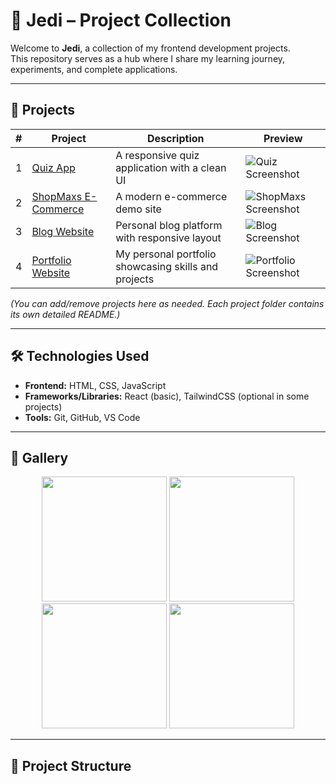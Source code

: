 # 🌌 Jedi – Project Collection

Welcome to **Jedi**, a collection of my frontend development projects.  
This repository serves as a hub where I share my learning journey, experiments, and complete applications.  

---

## 🚀 Projects

| # | Project | Description | Preview |
|---|---------|-------------|---------|
| 1 | [Quiz App](./QuizApp) | A responsive quiz application with a clean UI | ![Quiz Screenshot](./assets/quiz.png) |
| 2 | [ShopMaxs E-Commerce](./ShopMaxs) | A modern e-commerce demo site | ![ShopMaxs Screenshot](./assets/shop.png) |
| 3 | [Blog Website](./BlogSite) | Personal blog platform with responsive layout | ![Blog Screenshot](./assets/blog.png) |
| 4 | [Portfolio Website](./Portfolio) | My personal portfolio showcasing skills and projects | ![Portfolio Screenshot](./assets/portfolio.png) |

*(You can add/remove projects here as needed. Each project folder contains its own detailed README.)*  

---

## 🛠️ Technologies Used
- **Frontend:** HTML, CSS, JavaScript  
- **Frameworks/Libraries:** React (basic), TailwindCSS (optional in some projects)  
- **Tools:** Git, GitHub, VS Code  

---

## 📸 Gallery

<p align="center">
  <img src="./assets/quiz.png" width="200" />
  <img src="./assets/shop.png" width="200" />
  <img src="./assets/blog.png" width="200" />
  <img src="./assets/portfolio.png" width="200" />
</p>

---

## 🧭 Project Structure


